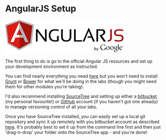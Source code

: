 
# AngularJS Setup

![](images/AngularJS-large.png)




The first thing to do is go to the official Angular JS resources and set up your development environment as instructed.

You can find nearly everything you need [here](https://docs.angularjs.org/misc/contribute) but you won't need to install [Grunt](http://gruntjs.com/) or [Bower](http://bower.io/) for what we'll be doing in the labs (though you might need them for other modules you're taking).

I'd also recommend installing [SourceTree](https://www.sourcetreeapp.com) and setting up either a [bitbucket](http://www.bitbucket.org) (my personal favourite!) or [GitHub](http://www.github.com) account (if you haven't got one already) to manage versioning control of all your labs. 

Once you have SourceTree installed, you can easily set up a local git repository and sync it up remotely with you bitbucket account as described [here](https://confluence.atlassian.com/display/BITBUCKET/Create+a+repository). It's probably best to set it up from the command line first and then just 'drag-n-drop' your folder onto the SourceTree app - and you're done!
